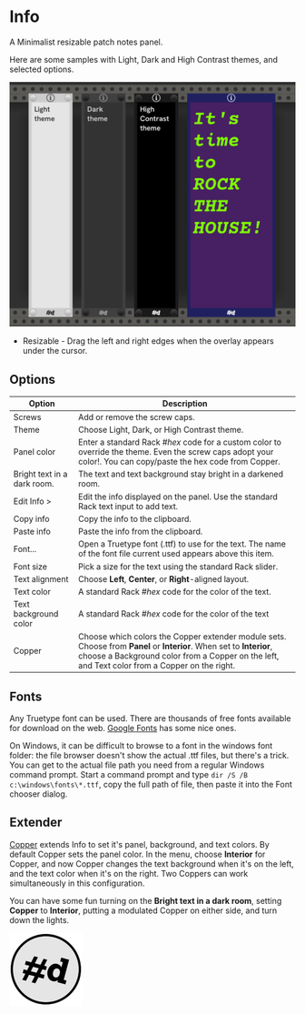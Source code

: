 # Info

A Minimalist resizable patch notes panel.

Here are some samples with Light, Dark and High Contrast themes, and selected options.

![Info panel with themes and menu](Info.png)

- Resizable - Drag the left and right edges when the overlay appears under the cursor.

## Options

| Option | Description |
| -- | -- |
| Screws | Add or remove the screw caps. |
| Theme | Choose Light, Dark, or High Contrast theme. |
| Panel color | Enter a standard Rack #_hex_ code for a custom color to override the theme. Even the screw caps adopt your color!. You can copy/paste the hex code from Copper. |
| Bright text in a dark room. | The text and text background stay bright in a darkened room. |
| Edit Info > | Edit the info displayed on the panel. Use the standard Rack text input to add text. |
| Copy info | Copy the info to the clipboard. |
| Paste info | Paste the info from the clipboard. |
| Font... | Open a Truetype font (.ttf) to use for the text. The name of the font file current used appears above this item. |
| Font size | Pick a size for the text using the standard Rack slider. |
| Text alignment | Choose **Left**, **Center**, or **Right**-aligned layout. |
| Text color  | A standard Rack #_hex_ code for the color of the text. |
| Text background color  | A standard Rack #_hex_ code for the color of the text|
| Copper | Choose which colors the Copper extender module sets. Choose from **Panel** or **Interior**. When set to **Interior**, choose a Background color from a Copper on the left, and Text color from a Copper on the right. |

## Fonts

Any Truetype font can be used. There are thousands of free fonts available for download on the web.
[Google Fonts](https://fonts.google.com/) has some nice ones.

On Windows, it can be difficult to browse to a font in the windows font folder:
the file browser doesn't show the actual .ttf files, but there's a trick.
You can get to the actual file path you need from a regular Windows command prompt.
Start a command prompt and type `dir /S /B c:\windows\fonts\*.ttf`, copy the full path of file,
then paste it into the Font chooser dialog.

## Extender

[Copper](Copper.md) extends Info to set it's panel, background, and text colors.
By default Copper sets the panel color.
In the menu, choose **Interior** for Copper, and now Copper changes the text background when it's on the left, and the text color when it's on the right.
Two Coppers can work simultaneously in this configuration.

You can have some fun turning on the **Bright text in a dark room**, setting **Copper** to **Interior**, putting a modulated Copper on either side, and turn down the lights.

![pachde (#d) Logo](Logo.svg)
